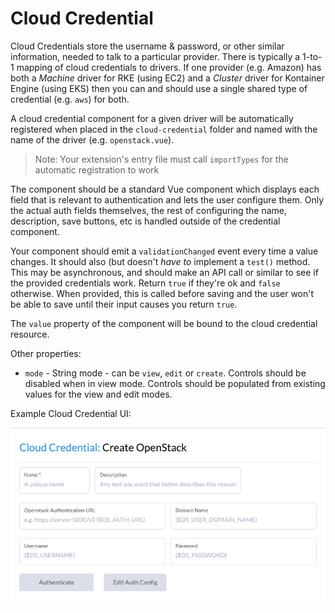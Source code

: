 # Cloud Credential

Cloud Credentials store the username & password, or other similar information, needed to talk to a particular provider.  There is typically a 1-to-1 mapping of cloud credentials to drivers.  If one provider (e.g. Amazon) has both a *Machine* driver for RKE (using EC2) and a *Cluster* driver for Kontainer Engine (using EKS) then you can and should use a single shared type of credential (e.g. `aws`) for both.

A cloud credential component for a given driver will be automatically registered when placed in the `cloud-credential` folder and named with the name of the driver (e.g. `openstack.vue`).

> Note: Your extension's entry file must call `importTypes` for the automatic registration to work

The component should be a standard Vue component which displays each field that is relevant to authentication and lets the user configure them.  Only the actual auth fields themselves, the rest of configuring the name, description, save buttons, etc is handled outside of the credential component.

Your component should emit a `validationChanged` event every time a value changes.  It should also (but doesn't _have to_ implement a `test()` method.  This may be asynchronous, and should make an API call or similar to see if the provided credentials work.  Return `true` if they're ok and `false` otherwise.  When provided, this is called before saving and the user won't be able to save until their input causes you return `true`.

The `value` property of the component will be bound to the cloud credential resource.

Other properties:

- `mode` - String mode - can be `view`, `edit` or `create`. Controls should be disabled when in view mode. Controls should be populated from existing values for the view and edit modes.

Example Cloud Credential UI:

![Example Cloud Credential UI!](../../../screenshots/openstack-cloud-credential.png)

